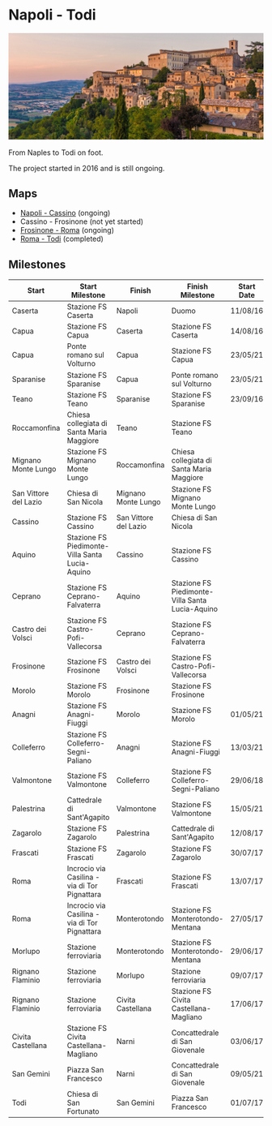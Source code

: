 # Napoli - Todi

![Todi](todi.jpg)

From Naples to Todi on foot.

The project started in 2016 and is still ongoing.

## Maps

* [Napoli - Cassino](https://www.google.com/maps/d/u/0/edit?mid=12UHYNq_lb03OU89U8HT2Omo7Cf_J-dMy&usp=sharing) (ongoing)
* Cassino - Frosinone (not yet started)
* [Frosinone - Roma](https://www.google.com/maps/d/u/0/edit?mid=1QmY3QGjLtRpsqGuP6Z1sBQ3TYbkrXiGZ&usp=sharing) (ongoing)
* [Roma - Todi](https://www.google.com/maps/d/u/0/edit?mid=1LA2dTdu8eIJquc3RNuvnnc5Tr69_zzGO&usp=sharing) (completed)

## Milestones

| Start                 | Start Milestone                                 | Finish                | Finish Milestone                                | Start Date | Finish Date | Order | km    | Elapsed Time | Notes                | Relive | GPX                                                                       |
|-----------------------|-------------------------------------------------|-----------------------|-------------------------------------------------|------------|-------------|-------|-------|--------------|----------------------|--------|---------------------------------------------------------------------------|
| Caserta               | Stazione FS Caserta                             | Napoli                | Duomo                                           | 11/08/16   | 11/08/16    |     1 | 29.76 | 5:26:04      |                      |        | [57acd29bdcd33b9a5a2bf523](gpx/57acd29bdcd33b9a5a2bf523.gpx)              |
| Capua                 | Stazione FS Capua                               | Caserta               | Stazione FS Caserta                             | 14/08/16   | 14/08/16    |     2 | 16.45 | 2:53:19      |                      |        | [57b0ad817f280ecf3ada967f](gpx/57b0ad817f280ecf3ada967f.gpx)              |
| Capua                 | Ponte romano sul Volturno                       | Capua                 | Stazione FS Capua                               | 23/05/21   | 23/05/21    |    19 |  0.98 | 0:12:36      |                      |        | [Capua_Ponte_Volturno_Capua_stazione_FS](gpx/Capua_Ponte_Volturno_Capua_stazione_FS.gpx) |
| Sparanise             | Stazione FS Sparanise                           | Capua                 | Ponte romano sul Volturno                       | 23/05/21   | 23/05/21    |    18 | 15.98 | 3:06:18      |                      |        | [Sparanise_Capua_Ponte_Volturno](gpx/Sparanise_Capua_Ponte_Volturno.gpx)  |
| Teano                 | Stazione FS Teano                               | Sparanise             | Stazione FS Sparanise                           | 23/09/16   | 23/09/16    |     3 |  9.38 | 1:32:48      |                      |        | [57e5260e08dad14c3af27848](gpx/57e5260e08dad14c3af27848.gpx)              |
| Roccamonfina          | Chiesa collegiata di Santa Maria Maggiore       | Teano                 | Stazione FS Teano                               |            |             |       |       |              |                      |        |                                                                           |
| Mignano Monte Lungo   | Stazione FS Mignano Monte Lungo                 | Roccamonfina          | Chiesa collegiata di Santa Maria Maggiore       |            |             |       |       |              |                      |        |                                                                           |
| San Vittore del Lazio | Chiesa di San Nicola                            | Mignano Monte Lungo   | Stazione FS Mignano Monte Lungo                 |            |             |       |       |              |                      |        |                                                                           |
| Cassino               | Stazione FS Cassino                             | San Vittore del Lazio | Chiesa di San Nicola                            |            |             |       |       |              |                      |        |                                                                           |
| Aquino                | Stazione FS Piedimonte-Villa Santa Lucia-Aquino | Cassino               | Stazione FS Cassino                             |            |             |       |       |              |                      |        |                                                                           |
| Ceprano               | Stazione FS Ceprano-Falvaterra                  | Aquino                | Stazione FS Piedimonte-Villa Santa Lucia-Aquino |            |             |       |       |              |                      |        |                                                                           |
| Castro dei Volsci     | Stazione FS Castro-Pofi-Vallecorsa              | Ceprano               | Stazione FS Ceprano-Falvaterra                  |            |             |       |       |              |                      |        |                                                                           |
| Frosinone             | Stazione FS Frosinone                           | Castro dei Volsci     | Stazione FS Castro-Pofi-Vallecorsa              |            |             |       |       |              |                      |        |                                                                           |
| Morolo                | Stazione FS Morolo                              | Frosinone             | Stazione FS Frosinone                           |            |             |       |       |              |                      |        |                                                                           |
| Anagni                | Stazione FS Anagni-Fiuggi                       | Morolo                | Stazione FS Morolo                              | 01/05/21   | 01/05/21    |    15 | 12.30 | 2:01:07      |                      |        | [Anagni_Morolo](gpx/Anagni_Morolo.gpx)                                    |
| Colleferro            | Stazione FS Colleferro-Segni-Paliano            | Anagni                | Stazione FS Anagni-Fiuggi                       | 13/03/21   | 13/03/21    |    14 | 11.21 | 2:13:14      |                      |        | [Colleferro_Anagni](gpx/Colleferro_Anagni.gpx)                            |
| Valmontone            | Stazione FS Valmontone                          | Colleferro            | Stazione FS Colleferro-Segni-Paliano            | 29/06/18   | 29/06/18    |    13 |  8.78 | 1:26:35      |                      |        | [52b0aa16-3881-4427-8372-4b7fa3fbcbb7](gpx/52b0aa16-3881-4427-8372-4b7fa3fbcbb7.gpx) |
| Palestrina            | Cattedrale di Sant'Agapito                      | Valmontone            | Stazione FS Valmontone                          | 15/05/21   | 15/05/21    |    17 |  8.78 | 1:17:20      |                      |        | [Palestrina_Valmontone](gpx/Palestrina_Valmontone.gpx)                    |
| Zagarolo              | Stazione FS Zagarolo                            | Palestrina            | Cattedrale di Sant'Agapito                      | 12/08/17   | 12/08/17    |    12 | 11.65 | 2:11:40      |                      |        | [598ef2527f280ed4fbc281e3](gpx/598ef2527f280ed4fbc281e3.gpx)              |
| Frascati              | Stazione FS Frascati                            | Zagarolo              | Stazione FS Zagarolo                            | 30/07/17   | 30/07/17    |    11 | 21.17 | 4:29:20      |                      |        | [597e116771c40cc84a8f624b](gpx/597e116771c40cc84a8f624b.gpx)              |
| Roma                  | Incrocio via Casilina - via di Tor Pignattara   | Frascati              | Stazione FS Frascati                            | 13/07/17   | 13/07/17    |    10 | 16.31 | 3:11:35      |                      |        | [5967a36e1e7255a65b405392](gpx/5967a36e1e7255a65b405392.gpx)              |
| Roma                  | Incrocio via Casilina - via di Tor Pignattara   | Monterotondo          | Stazione FS Monterotondo-Mentana                | 27/05/17   | 27/05/17    |     4 | 32.05 | 6:19:36      |                      |        | [5929cee65f19b18c5bf08bd7](gpx/5929cee65f19b18c5bf08bd7.gpx)              |
| Morlupo               | Stazione ferroviaria                            | Monterotondo          | Stazione FS Monterotondo-Mentana                | 29/06/17   | 29/06/17    |     7 | 14.84 | 2:33:59      |                      |        | [59554f848a28a1fcc0338c14](gpx/59554f848a28a1fcc0338c14.gpx)              |
| Rignano Flaminio      | Stazione ferroviaria                            | Morlupo               | Stazione ferroviaria                            | 09/07/17   | 09/07/17    |     9 |  9.15 | 1:38:31      |                      |        | [59625800dcd33b82b458c954](gpx/59625800dcd33b82b458c954.gpx)              |
| Rignano Flaminio      | Stazione ferroviaria                            | Civita Castellana     | Stazione FS Civita Castellana-Magliano          | 17/06/17   | 17/06/17    |     6 | 21.45 | 3:32:09      |                      |        | [5945909b08cd12bb3d95ac9f](gpx/5945909b08cd12bb3d95ac9f.gpx)              |
| Civita Castellana     | Stazione FS Civita Castellana-Magliano          | Narni                 | Concattedrale di San Giovenale                  | 03/06/17   | 03/06/17    |     5 | 30.16 | 4:31:20      |                      |        | [5933240eda3113a3b2c03af8](gpx/5933240eda3113a3b2c03af8.gpx)              |
| San Gemini            | Piazza San Francesco                            | Narni                 | Concattedrale di San Giovenale                  | 09/05/21   | 09/05/21    |    16 | 13.33 | 2:41:07      |                      |        | [SanGemini_Narni](gpx/SanGemini_Narni.gpx)                                |
| Todi                  | Chiesa di San Fortunato                         | San Gemini            | Piazza San Francesco                            | 01/07/17   | 01/07/17    |     8 | 29.66 | 5:30:09      |                      | [Relive](https://youtu.be/Yp5Hddfyvv8) | [5957e29e5f19b1a53da4bb1a](gpx/5957e29e5f19b1a53da4bb1a.gpx)              |
